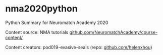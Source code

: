 # nma2020python

Python Summary for Neuromatch Academy 2020

Content source: NMA tutorials [github.com/NeuromatchAcademy/course-content/](https://github.com/NeuromatchAcademy/course-content/)

Content creators: pod019-evasive-seals (repo: [github.com/helenxhou](https://github.com/helenxhou/nma2020python))
